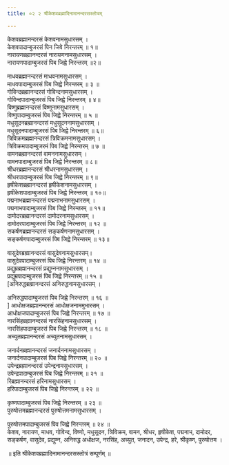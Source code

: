 ```yaml
---
title: ०२ २ श्रीकेशवब्रह्मादिनामानन्दरसस्तोत्रम्

---
```


 
केशवब्रह्मानन्दरसं केशवनामसुधारसम् ।  
केशवपादाम्बुजरसं पिन जिवे निरन्तरम् ॥ १॥  
नारायणब्रह्मानन्दरसं नारायणनामसुधारसम् ।  
नारायणपादाम्बुजरसं पिब जिह्वे निरन्तरम् ॥२॥  

माधवब्रह्मानन्दरसं माधवनामसुधारसम् ।  
माधवपादाम्बुजरसं पिब जिह्वे निरन्तरम् ॥ ३ ॥  
गोविन्दब्रह्मानन्दरसं गोविन्दनामसुधारसम् ।  
गोविन्दपादान्बुजरसं पिब जिह्वे निरन्तरम् ॥ ४॥  
विष्णुब्रह्मानन्दरसं विष्णुनामसुधारसम् ।  
विष्णुपादाम्बुजरसं पिब जिह्वे निरन्तरम् ॥ ५ ॥  
मधुसूदनब्रह्मानन्दरसं मधुसूदननामसुधारसम् ।  
मधुसूदनपादाम्बुजरसं पिब जिह्वे निरन्तरम् ॥ ६॥  
त्रिविक्रमब्रह्मानन्दरसं त्रिविक्रमनामसुधारसम् ।  
त्रिविक्रमपादाम्बुजरमं पिब जिह्वे निरन्तरम् ॥ ७ ॥  
वामनब्रह्मानन्दरसं वामननामसुधारसम् ।  
वामनपादाम्बुजरसं पिब जिह्वे निरन्तरम् ॥ ८॥  
श्रीधरब्रह्मानन्दरसं श्रीधरनामसुधारसम् ।  
श्रीधरपादाम्बुजरसं पिब जिह्वे निरन्तरम् ॥ ९॥  
हृषीकेशब्रह्मानन्दरसं हृषीकेशनामसुधारसम् ।  
हृषीकेशपादाम्बुजरसं पिब जिह्वे निरन्तरम् ॥ १०॥  
पद्मनाभब्रह्मानन्दरसं पद्मनाभनामसुधारसम् ।  
पद्मनाभपादाम्बुजरसं पिब जिह्वे निरन्तरम् ॥ ११॥  
दामोदरब्रह्मानन्दरसं दामोदरनामसुधारसम् ।  
दामोदरपादाम्बुजरसं पिब जिह्वे निरन्तरम् ॥ १२ ॥  
सकर्षणब्रह्मानन्दरसं सङ्कर्षणनामसुधारसम् ।  
सङ्कर्षणपादाम्बुजरसं पिब जिह्वे निरन्तरम् ॥ १३॥  


वासुदेवब्रह्मानन्दरसं वासुदेवनामसुधारसम्।  
वासुदेवपादाम्बुजरसं पिब जिह्वे निरन्तरम् ॥ १४ ॥  
प्रद्युम्रब्रह्मानन्दरसं प्रद्युम्ननामसुधारसम् ।  
प्रद्युम्रपादाम्बुजरसं पिब जिह्वे निरन्तरम् ॥ १५ ॥  
[अनिरुद्धब्रह्मानन्दरसं अनिरुद्धनामसुधारसम् ।  

अनिरुद्धपादाम्बुजरसं पिब जिह्वे निरन्तरम् ॥ १६ ॥  
] आधोक्षजब्रह्मानन्दरसं आधोक्षजनाममुभारसम् ।  
आधोक्षजपादाम्बुजरसं पिब जिह्वे निरन्तरम् ॥ १७ ॥  
नारसिंहब्रह्मानन्दरसं नारसिंहनामसुधारसम् ।  
नारसिंहपादाम्बुजरसं पिब जिह्वे निरन्तरम् ॥ १८ ॥  
अच्युतब्रह्मानन्दरसं अच्युतनामसुधारसम् ।  

जनार्दनब्रह्मानन्दरसं जनार्दननामसुधारसम् ।  
जनार्दनपादाम्बुजरसं पिब जिह्वे निरन्तरम् ॥ २० ॥  
उपेन्द्रब्रह्मानन्दरसं उपेन्द्रनामसुधारसम् ।  
उपेन्द्रपादाम्बुजरसं पिब जिह्वे निरन्तरम् ॥ २१ ॥  
रिब्रह्मानन्दरसं हरिनामसुधारसम् ।  
हरिपादाम्बुजरसं पिब जिह्वे निरन्तरम् ॥ २२ ॥  

कृष्णपादाम्बुजरसं पिब जिह्वे निरन्तरम् ॥ २३ ॥  
पुरुषोत्तमब्रह्मानन्दरसं पुरुषोत्तमनामसुधारसम् ।  

पुरुषोत्तमपादाम्बुजरसं पिव जिह्वे निरन्तरम् ॥ २४ ॥  
केशव, नारायण, माधव, गोविन्द, विष्णो, मधुसूदन, त्रिविक्रम, वामन, श्रीधर, हृषीकेश, पद्मनाभ, दामोदर, सङ्कर्षण, वासुदेव, प्रद्युम्न, अनिरुद्ध अधोक्षज, नरसिंह, अच्युत, जनादन, उपेन्द्र, हरे, श्रीकृष्ण, पुरुषोत्तम ।  

॥ इति श्रीकेशवब्रह्मादिनामानन्दरसस्तोत्रं सम्पूर्णम् ॥  